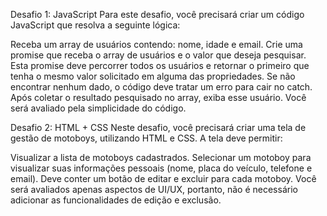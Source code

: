 Desafio 1: JavaScript
Para este desafio, você precisará criar um código JavaScript que resolva a seguinte lógica:

Receba um array de usuários contendo: nome, idade e email.
Crie uma promise que receba o array de usuários e o valor que deseja pesquisar.
Esta promise deve percorrer todos os usuários e retornar o primeiro que tenha o mesmo valor solicitado em alguma das propriedades.
Se não encontrar nenhum dado, o código deve tratar um erro para cair no catch.
Após coletar o resultado pesquisado no array, exiba esse usuário.
Você será avaliado pela simplicidade do código.


Desafio 2: HTML + CSS
Neste desafio, você precisará criar uma tela de gestão de motoboys, utilizando HTML e CSS. A tela deve permitir:

Visualizar a lista de motoboys cadastrados.
Selecionar um motoboy para visualizar suas informações pessoais (nome, placa do veículo, telefone e email).
Deve conter um botão de editar e excluir para cada motoboy.
Você será avaliados apenas aspectos de UI/UX, portanto, não é necessário adicionar as funcionalidades de edição e exclusão.
